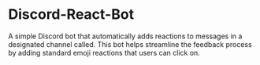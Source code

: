 # Discord-React-Bot

A simple Discord bot that automatically adds reactions to messages in a designated channel called. This bot helps streamline the feedback process by adding standard emoji reactions that users can click on.

